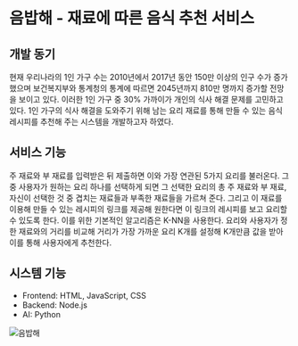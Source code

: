 # 음밥해 - 재료에 따른 음식 추천 서비스

## 개발 동기

현재 우리나라의 1인 가구 수는 2010년에서 2017년 동안 150만 이상의 인구 수가 증가했으며 보건복지부와 통계청의 통계에 따르면 2045년까지 810만 명까지 증가할 전망을 보이고 있다. 이러한 1인 가구 중 30% 가까이가 개인의 식사 해결 문제를 고민하고 있다. 1인 가구의 식사 해결을 도와주기 위해 남는 요리 재료를 통해 만들 수 있는 음식 레시피를 추천해 주는 시스템을 개발하고자 하였다.

## 서비스 기능

주 재료와 부 재료를 입력받은 뒤 제출하면 이와 가장 연관된 5가지 요리를 불러온다. 
그 중 사용자가 원하는 요리 하나를 선택하게 되면 그 선택한 요리의 총 주 재료와 부 재료, 자신이 선택한 것 중 겹치는 재료들과 부족한 재료들을 가르쳐 준다. 
그리고 이 재료를 이용해 만들 수 있는 레시피의 링크를 제공해 원한다면 이 링크의 레시피를 보고 요리할 수 있도록 한다. 이를 위한 기본적인 알고리즘은 K-NN을 사용한다. 
요리와 사용자가 정한 재료와의 거리를 비교해 거리가 가장 가까운 요리 K개를 설정해 K개만큼 값을 받아 이를 통해 사용자에게 추천한다.

## 시스템 기능

* Frontend: HTML, JavaScript, CSS
* Backend: Node.js
* AI: Python

![음밥해](https://user-images.githubusercontent.com/20555211/93573076-ac27ec00-f9d1-11ea-9c16-077a1da04636.png)
